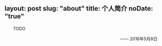 layout: post
slug: "about"
title: 个人简介
noDate: "true"
---
<style type="text/css">
	strong a {
		color: #747474;
	}
	.player {
		text-align: center;
		margin: .5em auto 0;
	}
	.player br {
		display: none;
	}
	.sign {
		text-align: right;
		font-style: italic;
	}
	#ds-recent-visitors {
		padding: 0;
	}
	#ds-recent-visitors div,#ds-recent-visitors div a{
		display: inline-block;
	}
	#ds-recent-visitors div img {
		display: inline-block !important;
		width: 56px !important;
		height: 56px !important;
		border-radius: 50%;
		border: 1px solid #ddd;
		padding: 2px;
	}
	.article-entry img:first-child {
		display: block;
	}
	.article-entry span {
		font-family: Arial;
	}
</style>
<script>
alert("work");
</script>
　　TODO

<p style="text-align: right;"><span>——</span>  2016年5月8日</p>
<br>